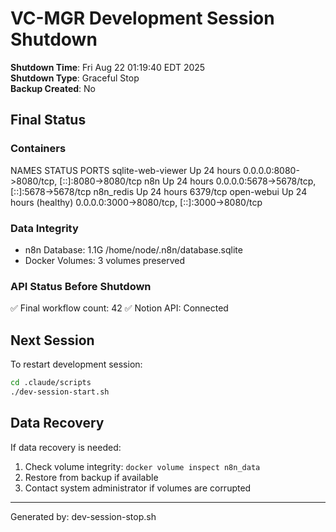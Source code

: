 # VC-MGR Development Session Shutdown

**Shutdown Time**: Fri Aug 22 01:19:40 EDT 2025  
**Shutdown Type**: Graceful Stop  
**Backup Created**: No  

## Final Status

### Containers
NAMES               STATUS                  PORTS
sqlite-web-viewer   Up 24 hours             0.0.0.0:8080->8080/tcp, [::]:8080->8080/tcp
n8n                 Up 24 hours             0.0.0.0:5678->5678/tcp, [::]:5678->5678/tcp
n8n_redis           Up 24 hours             6379/tcp
open-webui          Up 24 hours (healthy)   0.0.0.0:3000->8080/tcp, [::]:3000->8080/tcp

### Data Integrity
- n8n Database: 1.1G	/home/node/.n8n/database.sqlite
- Docker Volumes: 3 volumes preserved

### API Status Before Shutdown
✅ Final workflow count: 42
✅ Notion API: Connected

## Next Session

To restart development session:
```bash
cd .claude/scripts
./dev-session-start.sh
```

## Data Recovery

If data recovery is needed:
1. Check volume integrity: `docker volume inspect n8n_data`
2. Restore from backup if available
3. Contact system administrator if volumes are corrupted

---
Generated by: dev-session-stop.sh
